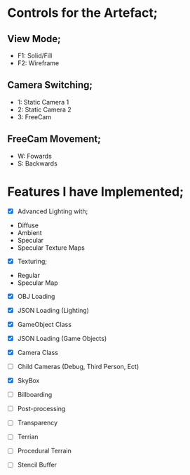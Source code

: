 # Controls for the Artefact;
## View Mode;
- F1: Solid/Fill
- F2: Wireframe
## Camera Switching;
- 1: Static Camera 1
- 2: Static Camera 2
- 3: FreeCam
## FreeCam Movement;
- W: Fowards
- S: Backwards
# Features I have Implemented;
- [X] Advanced Lighting with;
- Diffuse
- Ambient
- Specular
- Specular Texture Maps
- [X] Texturing;
- Regular
- Specular Map
- [X] OBJ Loading
- [X] JSON Loading (Lighting)
- [X] GameObject Class
- [X] JSON Loading (Game Objects)
- [X] Camera Class
- [ ] Child Cameras (Debug, Third Person, Ect)
- [X] SkyBox
- [ ] Billboarding
- [ ] Post-processing
- [ ] Transparency
- [ ] Terrian
- [ ] Procedural Terrain
- [ ] Stencil Buffer

